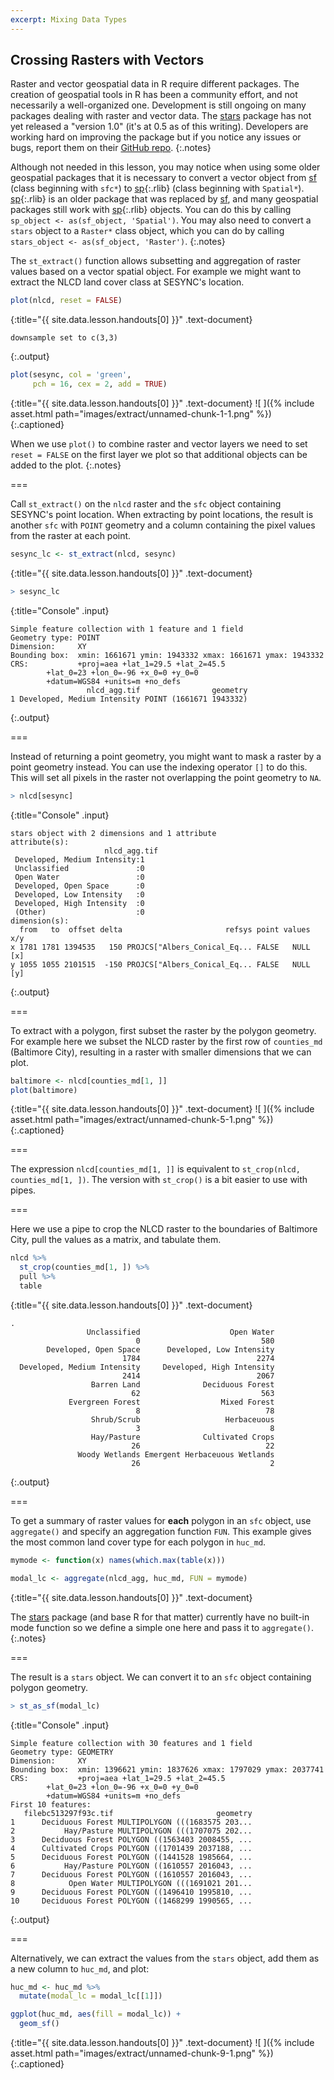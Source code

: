 ```yaml
---
excerpt: Mixing Data Types
---
```


## Crossing Rasters with Vectors

Raster and vector geospatial data in R require different packages. 
The creation of geospatial tools in R has been a community effort, and not
necessarily a well-organized one. Development is still ongoing on many packages
dealing with raster and vector data.
The [stars][stars] package has not yet released a "version 1.0" 
(it's at 0.5 as of this writing). Developers are working hard on improving the package but
if you notice any issues or bugs, report them on their [GitHub repo](https://github.com/r-spatial/stars).
{:.notes}

Although not needed in this lesson, you may notice when using some older geospatial packages that it is necessary to
convert a vector object from [sf][sf] (class beginning with `sfc*`) to [sp](){:.rlib}
(class beginning with `Spatial*`). [sp](){:.rlib} is an older package that was replaced
by [sf][sf], and many geospatial packages still work with [sp](){:.rlib} objects.
You can do this by calling `sp_object <- as(sf_object, 'Spatial')`. You may also
need to convert a `stars` object to a `Raster*` class object, which you can do
by calling `stars_object <- as(sf_object, 'Raster')`.
{:.notes}

The `st_extract()` function allows subsetting and aggregation of raster values based
on a vector spatial object. For example we might want to extract the NLCD land cover 
class at SESYNC's location.



~~~r
plot(nlcd, reset = FALSE)
~~~
{:title="{{ site.data.lesson.handouts[0] }}" .text-document}


~~~
downsample set to c(3,3)
~~~
{:.output}


~~~r
plot(sesync, col = 'green',
     pch = 16, cex = 2, add = TRUE)
~~~
{:title="{{ site.data.lesson.handouts[0] }}" .text-document}
![ ]({% include asset.html path="images/extract/unnamed-chunk-1-1.png" %})
{:.captioned}

When we use `plot()` to combine raster and vector layers we need to set `reset = FALSE` on 
the first layer we plot so that additional objects can be added to the plot.
{:.notes}

===

Call `st_extract()` on the `nlcd` raster and the `sfc` object containing SESYNC's point location.
When extracting by point locations, the result is another `sfc` with `POINT` geometry and
a column containing the pixel values from the raster at each point.



~~~r
sesync_lc <- st_extract(nlcd, sesync)
~~~
{:title="{{ site.data.lesson.handouts[0] }}" .text-document}




~~~r
> sesync_lc
~~~
{:title="Console" .input}


~~~
Simple feature collection with 1 feature and 1 field
Geometry type: POINT
Dimension:     XY
Bounding box:  xmin: 1661671 ymin: 1943332 xmax: 1661671 ymax: 1943332
CRS:           +proj=aea +lat_1=29.5 +lat_2=45.5 
        +lat_0=23 +lon_0=-96 +x_0=0 +y_0=0 
        +datum=WGS84 +units=m +no_defs
                 nlcd_agg.tif                geometry
1 Developed, Medium Intensity POINT (1661671 1943332)
~~~
{:.output}


===

Instead of returning a point geometry, you might want to mask a raster by a point geometry instead. 
You can use the indexing operator `[]` to do this. This will set
all pixels in the raster not overlapping the point geometry to `NA`.



~~~r
> nlcd[sesync]
~~~
{:title="Console" .input}


~~~
stars object with 2 dimensions and 1 attribute
attribute(s):
                     nlcd_agg.tif 
 Developed, Medium Intensity:1    
 Unclassified               :0    
 Open Water                 :0    
 Developed, Open Space      :0    
 Developed, Low Intensity   :0    
 Developed, High Intensity  :0    
 (Other)                    :0    
dimension(s):
  from   to  offset delta                       refsys point values x/y
x 1781 1781 1394535   150 PROJCS["Albers_Conical_Eq... FALSE   NULL [x]
y 1055 1055 2101515  -150 PROJCS["Albers_Conical_Eq... FALSE   NULL [y]
~~~
{:.output}


===

To extract with a polygon, first subset the raster by the polygon geometry. For example
here we subset the NLCD raster by the first row of `counties_md` 
(Baltimore City), resulting in a raster with smaller dimensions that we can plot.



~~~r
baltimore <- nlcd[counties_md[1, ]]
plot(baltimore)
~~~
{:title="{{ site.data.lesson.handouts[0] }}" .text-document}
![ ]({% include asset.html path="images/extract/unnamed-chunk-5-1.png" %})
{:.captioned}

===

The expression `nlcd[counties_md[1, ]]` is equivalent to `st_crop(nlcd, counties_md[1, ])`.
The version with `st_crop()` is a bit easier to use with pipes.

===

Here we use a pipe to crop the NLCD raster to the boundaries of Baltimore City,
pull the values as a matrix, and tabulate them.



~~~r
nlcd %>%
  st_crop(counties_md[1, ]) %>%
  pull %>%
  table
~~~
{:title="{{ site.data.lesson.handouts[0] }}" .text-document}


~~~
.
                 Unclassified                    Open Water 
                            0                           580 
        Developed, Open Space      Developed, Low Intensity 
                         1784                          2274 
  Developed, Medium Intensity     Developed, High Intensity 
                         2414                          2067 
                  Barren Land              Deciduous Forest 
                           62                           563 
             Evergreen Forest                  Mixed Forest 
                            8                            78 
                  Shrub/Scrub                   Herbaceuous 
                            3                             8 
                  Hay/Pasture              Cultivated Crops 
                           26                            22 
               Woody Wetlands Emergent Herbaceuous Wetlands 
                           26                             2 
~~~
{:.output}


===

To get a summary of raster values for **each** polygon in an `sfc`
object, use `aggregate()` and specify an aggregation function `FUN`. This
example gives the most common land cover type for each polygon in `huc_md`.



~~~r
mymode <- function(x) names(which.max(table(x)))

modal_lc <- aggregate(nlcd_agg, huc_md, FUN = mymode) 
~~~
{:title="{{ site.data.lesson.handouts[0] }}" .text-document}


The [stars][stars] package (and base R for that matter) currently have no built-in mode function
so we define a simple one here and pass it to `aggregate()`.
{:.notes}

===

The result is a `stars` object. We can convert it to an `sfc` object containing polygon
geometry.



~~~r
> st_as_sf(modal_lc)
~~~
{:title="Console" .input}


~~~
Simple feature collection with 30 features and 1 field
Geometry type: GEOMETRY
Dimension:     XY
Bounding box:  xmin: 1396621 ymin: 1837626 xmax: 1797029 ymax: 2037741
CRS:           +proj=aea +lat_1=29.5 +lat_2=45.5 
        +lat_0=23 +lon_0=-96 +x_0=0 +y_0=0 
        +datum=WGS84 +units=m +no_defs
First 10 features:
   filebc513297f93c.tif                       geometry
1      Deciduous Forest MULTIPOLYGON (((1683575 203...
2           Hay/Pasture MULTIPOLYGON (((1707075 202...
3      Deciduous Forest POLYGON ((1563403 2008455, ...
4      Cultivated Crops POLYGON ((1701439 2037188, ...
5      Deciduous Forest POLYGON ((1441528 1985664, ...
6           Hay/Pasture POLYGON ((1610557 2016043, ...
7      Deciduous Forest POLYGON ((1610557 2016043, ...
8            Open Water MULTIPOLYGON (((1691021 201...
9      Deciduous Forest POLYGON ((1496410 1995810, ...
10     Deciduous Forest POLYGON ((1468299 1990565, ...
~~~
{:.output}


===

Alternatively, we can extract the values from the `stars` object, add them as a new
column to `huc_md`, and plot:



~~~r
huc_md <- huc_md %>% 
  mutate(modal_lc = modal_lc[[1]])

ggplot(huc_md, aes(fill = modal_lc)) + 
  geom_sf()
~~~
{:title="{{ site.data.lesson.handouts[0] }}" .text-document}
![ ]({% include asset.html path="images/extract/unnamed-chunk-9-1.png" %})
{:.captioned}

[sf]: https://r-spatial.github.io/sf/
[stars]: https://r-spatial.github.io/stars/

